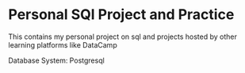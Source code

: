 # Personal SQl Project and Practice 
This contains my personal project on sql and projects hosted by other learning platforms like DataCamp
 
 Database System:  Postgresql
